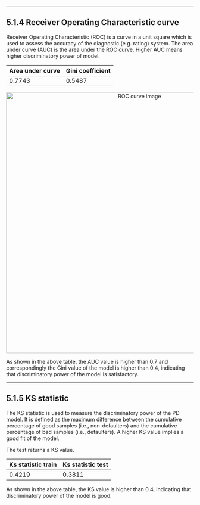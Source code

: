 - - -
<h2>5.1.4 Receiver Operating Characteristic curve</h2>
Receiver Operating Characteristic (ROC) is a curve in a unit square which is used to assess the accuracy of the diagnostic (e.g. rating) system. The area under curve (AUC) is the area under the ROC curve. Higher AUC means higher discriminatory power of model. 




| Area under curve | Gini coefficient |
| ---------------- | ---------------- |
| 0.7743           | 0.5487           |


<center>
    <p><img src="../03_testing/03_ROC_curve/docs/ROC_curve.png" alt="ROC curve image" width="700" crossorigin="anonymous"></p>
    </center>

As shown in the above table, the AUC value is higher than 0.7 and correspondingly the Gini value of the model is higher than 0.4, indicating that discriminatory power of the model is satisfactory. 


- - - 
<h2>5.1.5 KS statistic</h2>
The KS statistic is used to measure the discriminatory power of the PD model. It is defined as the maximum difference between the cumulative percentage of good samples (i.e., non-defaulters) and the cumulative percentage of bad samples (i.e., defaulters). A higher KS value implies a good fit of the model.

The test returns a KS value.


| Ks statistic train | Ks statistic test |
| ------------------ | ----------------- |
| 0.4219             | 0.3811            |


As shown in the above table, the KS value is higher than 0.4, indicating that discriminatory power of the model is good.


